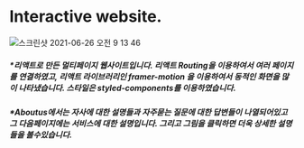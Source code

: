 # Interactive website.
![스크린샷 2021-06-26 오전 9 13 46](https://user-images.githubusercontent.com/73012145/123495509-f627b780-d65e-11eb-9e4a-53336a5bda09.png)



<h5>*리액트로 만든 멀티페이지 웹사이트입니다. 리액트 Routing을 이용하여서 여러 페이지를 연결하였고, 리액트 라이브러리인 framer-motion 을 이용하여서 동적인 화면을 많이 나타냈습니다. 스타일은 styled-components를 이용하였습니다.
</h5>
<h5> *Aboutus에서는 자사에 대한 설명들과 자주묻는 질문에 대한 답변들이 나열되어있고 그 다음페이지에는 서비스에 대한 설명입니다. 그리고 그림을 클릭하면 더욱 상세한 설명들을 볼수있습니다.</h5>

